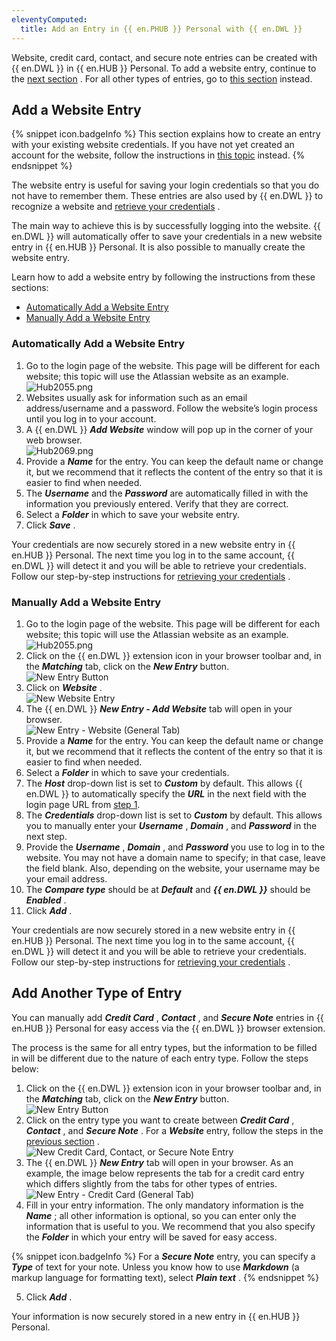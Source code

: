 ```yaml
---
eleventyComputed:
  title: Add an Entry in {{ en.PHUB }} Personal with {{ en.DWL }}
---
```

Website, credit card, contact, and secure note entries can be created with {{ en.DWL }} in {{ en.HUB }} Personal. To add a website entry, continue to the [next section](#add-a-website-entry) . For all other types of entries, go to [this section](#add-another-type-of-entry) instead.  

## Add a Website Entry 

{% snippet icon.badgeInfo %} 
This section explains how to create an entry with your existing website credentials. If you have not yet created an account for the website, follow the instructions in [this topic](/hub/dwl/using-devolutions-web-login/using-dwl-with-hub-personal/create-account-website-hub-personal/) instead. 
{% endsnippet %}
 
The website entry is useful for saving your login credentials so that you do not have to remember them. These entries are also used by {{ en.DWL }} to recognize a website and [retrieve your credentials](/hub/dwl/using-devolutions-web-login/using-dwl-with-hub-personal/retrieve-credentials-hub-personal/) .  

The main way to achieve this is by successfully logging into the website. {{ en.DWL }} will automatically offer to save your credentials in a new website entry in {{ en.HUB }} Personal. It is also possible to manually create the website entry.  

Learn how to add a website entry by following the instructions from these sections:  

* [Automatically Add a Website Entry](#automatically-add-a-website-entry) 
* [Manually Add a Website Entry](#manually-add-a-website-entry) 

### Automatically Add a Website Entry 

1. Go to the login page of the website. This page will be different for each website; this topic will use the Atlassian website as an example.  
![Hub2055.png](/img/en/hub/Hub2055.png) 
1. Websites usually ask for information such as an email address/username and a password. Follow the website’s login process until you log in to your account. 
1. A {{ en.DWL }} &#32; ***Add Website*** window will pop up in the corner of your web browser.  
![Hub2069.png](/img/en/hub/Hub2069.png) 
1. Provide a ***Name*** for the entry. You can keep the default name or change it, but we recommend that it reflects the content of the entry so that it is easier to find when needed. 
1. The ***Username*** and the ***Password*** are automatically filled in with the information you previously entered. Verify that they are correct. 
1. Select a ***Folder*** in which to save your website entry. 
1. Click ***Save*** .  

Your credentials are now securely stored in a new website entry in {{ en.HUB }} Personal. The next time you log in to the same account, {{ en.DWL }} will detect it and you will be able to retrieve your credentials. Follow our step-by-step instructions for [retrieving your credentials](/hub/dwl/using-devolutions-web-login/using-dwl-with-hub-personal/retrieve-credentials-hub-personal/) .  

### Manually Add a Website Entry 

1. <a name="1"></a>Go to the login page of the website. This page will be different for each website; this topic will use the Atlassian website as an example.  
![Hub2055.png](/img/en/hub/Hub2055.png) 
1. Click on the {{ en.DWL }} extension icon in your browser toolbar and, in the ***Matching*** tab, click on the ***New Entry*** button.  
![New Entry Button](/img/en/hub/Hub2070.png) 
1. Click on ***Website*** .  
![New Website Entry](/img/en/hub/Hub2071.png) 
1. The {{ en.DWL }} &#32; ***New Entry - Add Website*** tab will open in your browser.  
![New Entry - Website (General Tab)](/img/en/hub/Hub2135.png) 
1. Provide a ***Name*** for the entry. You can keep the default name or change it, but we recommend that it reflects the content of the entry so that it is easier to find when needed. 
1. Select a ***Folder*** in which to save your credentials. 
1. The ***Host*** drop-down list is set to ***Custom*** by default. This allows {{ en.DWL }} to automatically specify the ***URL*** in the next field with the login page URL from <a href="#1">step 1</a>. 
1. The ***Credentials*** drop-down list is set to ***Custom*** by default. This allows you to manually enter your ***Username*** , ***Domain*** , and ***Password*** in the next step. 
1. Provide the ***Username*** , ***Domain*** , and ***Password*** you use to log in to the website. You may not have a domain name to specify; in that case, leave the field blank. Also, depending on the website, your username may be your email address. 
1. The ***Compare type*** should be at ***Default*** and ***{{ en.DWL }}*** should be ***Enabled*** . 
1. Click ***Add*** .  

Your credentials are now securely stored in a new website entry in {{ en.HUB }} Personal. The next time you log in to the same account, {{ en.DWL }} will detect it and you will be able to retrieve your credentials. Follow our step-by-step instructions for [retrieving your credentials](/hub/dwl/using-devolutions-web-login/using-dwl-with-hub-personal/retrieve-credentials-hub-personal/) .  

## Add Another Type of Entry 

You can manually add ***Credit Card*** , ***Contact*** , and ***Secure Note*** entries in {{ en.HUB }} Personal for easy access via the {{ en.DWL }} browser extension.  

The process is the same for all entry types, but the information to be filled in will be different due to the nature of each entry type. Follow the steps below:  

1. Click on the {{ en.DWL }} extension icon in your browser toolbar and, in the ***Matching*** tab, click on the ***New Entry*** button.  
![New Entry Button](/img/en/hub/Hub2070.png) 
1. Click on the entry type you want to create between ***Credit Card*** , ***Contact*** , and ***Secure Note*** . For a ***Website*** entry, follow the steps in the [previous section](#add-a-website-entry) .  
![New Credit Card, Contact, or Secure Note Entry](/img/en/hub/Hub2074.png) 
1. The {{ en.DWL }} &#32; ***New Entry*** tab will open in your browser. As an example, the image below represents the tab for a credit card entry which differs slightly from the tabs for other types of entries.  
![New Entry - Credit Card (General Tab)](/img/en/hub/Hub2075.png) 
1. Fill in your entry information. The only mandatory information is the ***Name*** ; all other information is optional, so you can enter only the information that is useful to you. We recommend that you also specify the ***Folder*** in which your entry will be saved for easy access.  

{% snippet icon.badgeInfo %} 
For a ***Secure Note*** entry, you can specify a ***Type*** of text for your note. Unless you know how to use ***Markdown*** (a markup language for formatting text), select ***Plain text*** . 
{% endsnippet %}
 
5. Click ***Add*** .  

Your information is now securely stored in a new entry in {{ en.HUB }} Personal. 

